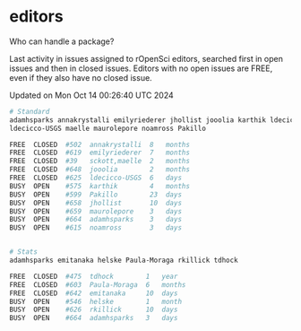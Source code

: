 # editors

Who can handle a package?

Last activity in issues assigned to rOpenSci editors, searched first in open
issues and then in closed issues. Editors with no open issues are FREE, even if
they also have no closed issue.


Updated on Mon Oct 14 00:26:40 UTC 2024

```bash
# Standard
adamhsparks annakrystalli emilyriederer jhollist jooolia karthik ldecicco
ldecicco-USGS maelle maurolepore noamross Pakillo

FREE  CLOSED  #502  annakrystalli  8   months
FREE  CLOSED  #619  emilyriederer  7   months
FREE  CLOSED  #39   sckott,maelle  2   months
FREE  CLOSED  #648  jooolia        2   months
FREE  CLOSED  #625  ldecicco-USGS  6   days
BUSY  OPEN    #575  karthik        4   months
BUSY  OPEN    #599  Pakillo        23  days
BUSY  OPEN    #658  jhollist       10  days
BUSY  OPEN    #659  maurolepore    3   days
BUSY  OPEN    #664  adamhsparks    3   days
BUSY  OPEN    #615  noamross       3   days


# Stats
adamhsparks emitanaka helske Paula-Moraga rkillick tdhock

FREE  CLOSED  #475  tdhock        1   year
FREE  CLOSED  #603  Paula-Moraga  6   months
FREE  CLOSED  #642  emitanaka     10  days
BUSY  OPEN    #546  helske        1   month
BUSY  OPEN    #626  rkillick      10  days
BUSY  OPEN    #664  adamhsparks   3   days
```
